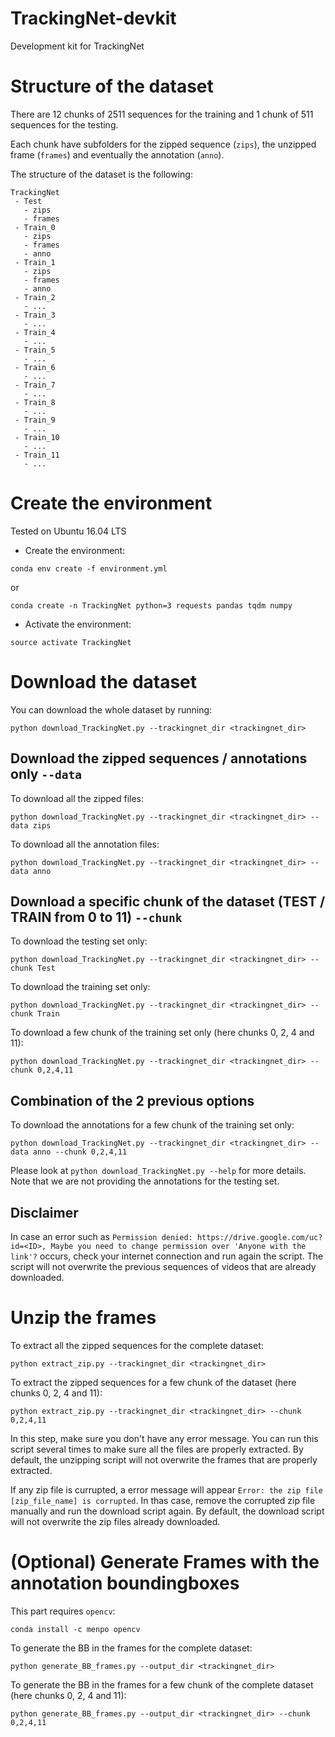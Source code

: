 # TrackingNet-devkit

Development kit for TrackingNet


# Structure of the dataset
There are 12 chunks of 2511 sequences for the training and 1 chunk of 511 sequences for the testing.

Each chunk have subfolders for the zipped sequence (`zips`), the unzipped frame (`frames`) and eventually the annotation (`anno`).

The structure of the dataset is the following:
```
TrackingNet
 - Test
   - zips
   - frames
 - Train_0
   - zips
   - frames
   - anno
 - Train_1
   - zips
   - frames
   - anno
 - Train_2
   - ...
 - Train_3
   - ...
 - Train_4
   - ...
 - Train_5
   - ...
 - Train_6
   - ...
 - Train_7
   - ...
 - Train_8
   - ...
 - Train_9
   - ...
 - Train_10
   - ...
 - Train_11
   - ...
```



# Create the environment

Tested on Ubuntu 16.04 LTS


 - Create the environment:

`conda env create -f environment.yml`

or

`conda create -n TrackingNet python=3 requests pandas tqdm numpy`

 - Activate the environment:

`source activate TrackingNet`



# Download the dataset

You can download the whole dataset by running:

`python download_TrackingNet.py --trackingnet_dir <trackingnet_dir>`
 

## Download the zipped sequences / annotations only `--data`

To download all the zipped files:

`python download_TrackingNet.py --trackingnet_dir <trackingnet_dir> --data zips`

To download all the annotation files:

`python download_TrackingNet.py --trackingnet_dir <trackingnet_dir> --data anno`



## Download a specific chunk of the dataset (TEST / TRAIN from 0 to 11) `--chunk`

To download the testing set only:

`python download_TrackingNet.py --trackingnet_dir <trackingnet_dir> --chunk Test`

To download the training set only:

`python download_TrackingNet.py --trackingnet_dir <trackingnet_dir> --chunk Train`

To download a few chunk of the training set only (here chunks 0, 2, 4 and 11):

`python download_TrackingNet.py --trackingnet_dir <trackingnet_dir> --chunk 0,2,4,11`


## Combination of the 2 previous options

To download the annotations for a few chunk of the training set only:

`python download_TrackingNet.py --trackingnet_dir <trackingnet_dir> --data anno --chunk 0,2,4,11`

Please look at `python download_TrackingNet.py --help` for more details. Note that we are not providing the annotations for the testing set.


## Disclaimer

In case an error such as `Permission denied: https://drive.google.com/uc?id=<ID>, Maybe you need to change permission over 'Anyone with the link'?` occurs, check your internet connection and run again the script.
The script will not overwrite the previous sequences of videos that are already downloaded.



# Unzip the frames

To extract all the zipped sequences for the complete dataset:

`python extract_zip.py --trackingnet_dir <trackingnet_dir>`

To extract the zipped sequences for a few chunk of the dataset (here chunks 0, 2, 4 and 11):

`python extract_zip.py --trackingnet_dir <trackingnet_dir> --chunk 0,2,4,11`

In this step, make sure you don't have any error message.
You can run this script several times to make sure all the files are properly extracted. 
By default, the unzipping script will not overwrite the frames that are properly extracted.

If any zip file is currupted, a error message will appear `Error: the zip file [zip_file_name] is corrupted`. 
In thas case, remove the corrupted zip file manually and run the download script again. 
By default, the download script will not overwrite the zip files already downloaded.
 


# (Optional) Generate Frames with the annotation boundingboxes

This part requires `opencv`:

`conda install -c menpo opencv`

To generate the BB in the frames for the complete dataset:

`python generate_BB_frames.py --output_dir <trackingnet_dir>`

To generate the BB in the frames for a few chunk of the complete dataset (here chunks 0, 2, 4 and 11):

`python generate_BB_frames.py --output_dir <trackingnet_dir> --chunk 0,2,4,11`


